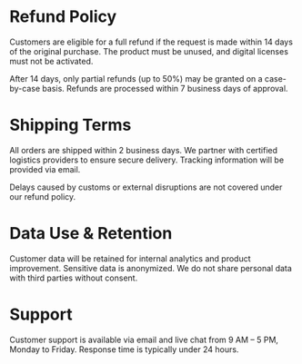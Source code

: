 # Refund Policy

Customers are eligible for a full refund if the request is made within 14 days of the original purchase. The product must be unused, and digital licenses must not be activated.

After 14 days, only partial refunds (up to 50%) may be granted on a case-by-case basis. Refunds are processed within 7 business days of approval.

# Shipping Terms

All orders are shipped within 2 business days. We partner with certified logistics providers to ensure secure delivery. Tracking information will be provided via email.

Delays caused by customs or external disruptions are not covered under our refund policy.

# Data Use & Retention

Customer data will be retained for internal analytics and product improvement. Sensitive data is anonymized. We do not share personal data with third parties without consent.

# Support

Customer support is available via email and live chat from 9 AM – 5 PM, Monday to Friday. Response time is typically under 24 hours.
